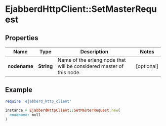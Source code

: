 # EjabberdHttpClient::SetMasterRequest

## Properties

| Name | Type | Description | Notes |
| ---- | ---- | ----------- | ----- |
| **nodename** | **String** | Name of the erlang node that will be considered master of this node. | [optional] |

## Example

```ruby
require 'ejabberd_http_client'

instance = EjabberdHttpClient::SetMasterRequest.new(
  nodename: null
)
```

